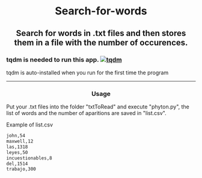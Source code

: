 <h1 align="center">Search-for-words</h1>


 <h2 align="center">Search for words in .txt files and then stores them in a file with the number of occurences.</h2>

### tqdm is needed to run this app. [![tqdm](https://img.shields.io/badge/GitHub%20tqdm-gray.svg)](https://github.com/tqdm/tqdm.github.io/blob/src/sources/index.md) 

 tqdm is auto-installed when you run for the first time the program

 
<hr>

<h3 align="center"> Usage</h3>

 Put your .txt files into the folder "txtToRead" and execute "phyton.py", the list of words and the number of aparitions are saved in "list.csv".



Example of list.csv
```sh
john,54
maxwell,12
las,1318
leyes,50
incuestionables,8
del,1514
trabajo,300
```

